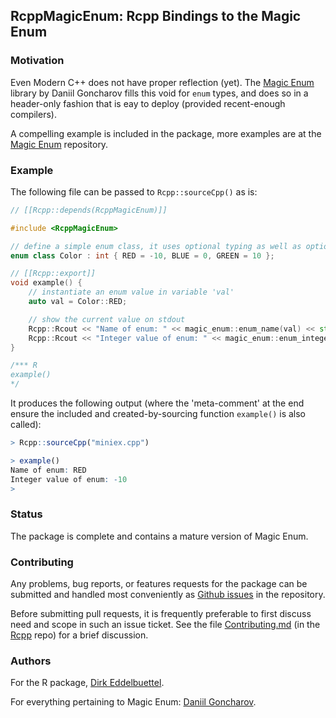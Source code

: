 
## RcppMagicEnum: Rcpp Bindings to the Magic Enum

### Motivation

Even Modern C++ does not have proper reflection (yet). The [Magic Enum][magic enum] library by
Daniil Goncharov fills this void for `enum` types, and does so in a header-only fashion that is eay
to deploy (provided recent-enough compilers).

A compelling example is included in the package, more examples are at the [Magic Enum][magic enum]
repository.

### Example

The following file can be passed to `Rcpp::sourceCpp()` as is:

```c++
// [[Rcpp::depends(RcppMagicEnum)]]

#include <RcppMagicEnum>

// define a simple enum class, it uses optional typing as well as optional assigned values
enum class Color : int { RED = -10, BLUE = 0, GREEN = 10 };

// [[Rcpp::export]]
void example() {
    // instantiate an enum value in variable 'val'
    auto val = Color::RED;

    // show the current value on stdout
    Rcpp::Rcout << "Name of enum: " << magic_enum::enum_name(val) << std::endl;
    Rcpp::Rcout << "Integer value of enum: " << magic_enum::enum_integer(val) << std::endl;
}

/*** R
example()
*/
```

It produces the following output (where the 'meta-comment' at the end ensure the included and
created-by-sourcing function `example()` is also called):

```r
> Rcpp::sourceCpp("miniex.cpp")

> example()
Name of enum: RED
Integer value of enum: -10
>
```

### Status

The package is complete and contains a mature version of Magic Enum.

### Contributing

Any problems, bug reports, or features requests for the package can be submitted and handled most
conveniently as [Github issues][issues] in the repository.

Before submitting pull requests, it is frequently preferable to first discuss need and scope in such
an issue ticket.  See the file
[Contributing.md](https://github.com/RcppCore/Rcpp/blob/master/Contributing.md) (in the
[Rcpp](https://github.com/RcppCore/Rcpp) repo) for a brief discussion.

### Authors

For the R package, [Dirk Eddelbuettel](https://github.com/eddelbuettel).

For everything pertaining to Magic Enum: [Daniil Goncharov](https://github.com/Neargye).


[magic enum]: https://github.com/Neargye/magic_enum
[issues]: https://github.com/eddelbuettel/rcppmagicenum/issues
